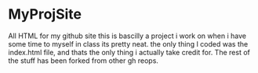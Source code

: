 # MyProjSite
All HTML for my github site
this is bascilly a project i work on when i have some time to myself in class
its pretty neat.
the only thing I coded was the index.html file, and thats the only thing i actually take credit for. The rest of the stuff has been forked from other gh reops.

